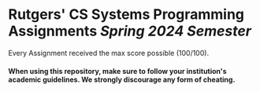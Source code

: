 # Rutgers' CS Systems Programming Assignments *Spring 2024 Semester* 

Every Assignment received the max score possible (100/100).

#### When using this repository, make sure to follow your institution's academic guidelines. We strongly discourage any form of cheating.

